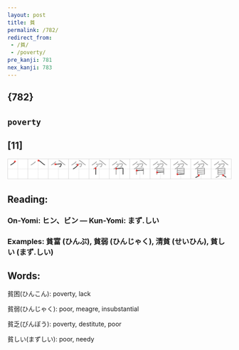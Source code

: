 ```yaml
---
layout: post
title: 貧
permalink: /782/
redirect_from:
 - /貧/
 - /poverty/
pre_kanji: 781
nex_kanji: 783
---
```


## {782}

## `poverty`

## [11]

<div class="stroke"><img src="../images/E8B2A7.png" /></div>

## Reading:

### On-Yomi: ヒン、ビン &mdash; Kun-Yomi: まず.しい

### Examples: 貧富 (ひんぷ), 貧弱 (ひんじゃく), 清貧 (せいひん), 貧しい (まず.しい)

## Words:

貧困(ひんこん): poverty, lack

貧弱(ひんじゃく): poor, meagre, insubstantial

貧乏(びんぼう): poverty, destitute, poor

貧しい(まずしい): poor, needy
